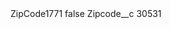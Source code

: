 <?xml version="1.0" encoding="UTF-8"?>
<CustomMetadata xmlns="http://soap.sforce.com/2006/04/metadata" xmlns:xsi="http://www.w3.org/2001/XMLSchema-instance" xmlns:xsd="http://www.w3.org/2001/XMLSchema">
    <label>ZipCode1771</label>
    <protected>false</protected>
    <values>
        <field>Zipcode__c</field>
        <value xsi:type="xsd:string">30531</value>
    </values>
</CustomMetadata>
